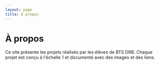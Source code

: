 ```yaml
---
layout: page
title: À propos
---
```


# À propos  

Ce site présente les projets réalisés par les élèves de BTS DRB. Chaque projet est conçu à l'échelle 1 et documenté avec des images et des liens.
